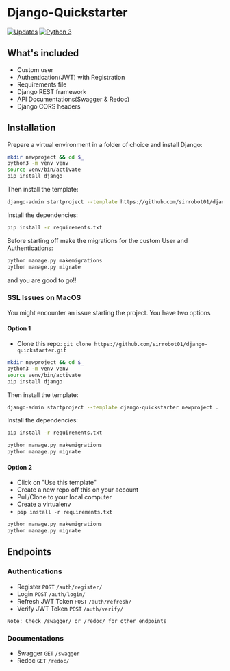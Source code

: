 # Django-Quickstarter

[![Updates](https://pyup.io/repos/github/sirrobot01/django-quickstarter/shield.svg)](https://pyup.io/repos/github/sirrobot01/django-quickstarter/)
[![Python 3](https://pyup.io/repos/github/sirrobot01/django-quickstarter/python-3-shield.svg)](https://pyup.io/repos/github/sirrobot01/django-quickstarter/)

## What's included

- Custom user
- Authentication(JWT) with Registration
- Requirements file
- Django REST framework
- API Documentations(Swagger & Redoc)
- Django CORS headers

## Installation

Prepare a virtual environment in a folder of choice and install Django:

```bash
mkdir newproject && cd $_
python3 -m venv venv
source venv/bin/activate
pip install django
```

Then install the template:

```bash
django-admin startproject --template https://github.com/sirrobot01/django-quickstarter/archive/master.zip newproject .
```

Install the dependencies:

```bash
pip install -r requirements.txt
```


Before starting off make the migrations for the custom User and Authentications:

```bash
python manage.py makemigrations
python manage.py migrate
```

and you are good to go!!

### SSL Issues on MacOS

You might encounter an issue starting the project. You have two options

#### Option 1

- Clone this repo: 
```git clone https://github.com/sirrobot01/django-quickstarter.git ```
```bash
mkdir newproject && cd $_
python3 -m venv venv
source venv/bin/activate
pip install django
```

Then install the template:

```bash
django-admin startproject --template django-quickstarter newproject .
```

Install the dependencies:

```bash
pip install -r requirements.txt
```

```bash
python manage.py makemigrations
python manage.py migrate
```
#### Option 2

- Click on "Use this template"
- Create a new repo off this on your account
- Pull/Clone to your local computer
- Create a virtualenv
- ```pip install -r requirements.txt```
```bash
python manage.py makemigrations
python manage.py migrate
```

## Endpoints

### Authentications

- Register `POST` `/auth/register/`
- Login `POST` `/auth/login/`
- Refresh JWT Token `POST` `/auth/refresh/`
- Verify JWT Token `POST` `/auth/verify/`

```
Note: Check /swagger/ or /redoc/ for other endpoints
```

### Documentations

- Swagger `GET` `/swagger`
- Redoc `GET` `/redoc/`

